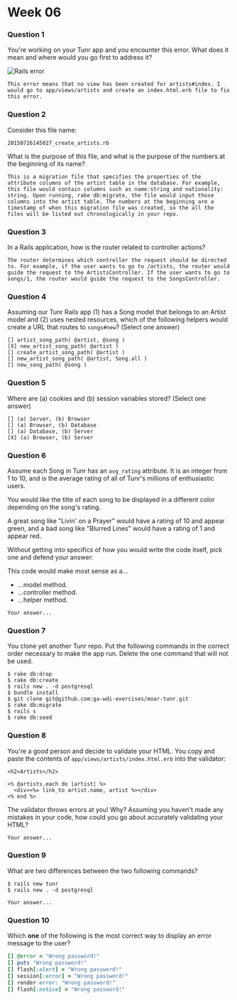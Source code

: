 # Week 06

### Question 1

You're working on your Tunr app and you encounter this error. What does it mean and where would you go first to address it?  

![Rails error](http://i.imgur.com/9NR7XNT.png)  

```text
This error means that no view has been created for artists#index. I would go to app/views/artists and create an index.html.erb file to fix this error.
```

### Question 2

Consider this file name:

```
20150726145027_create_artists.rb
```

What is the purpose of this file, and what is the purpose of the numbers at the beginning of its name?

```text
This is a migration file that specifies the properties of the attribute columns of the artist table in the database. For example, this file would contain columns such as name:string and nationality: string. Upon running, rake db:migrate, the file would input those columns into the artist table. The numbers at the beginning are a timestamp of when this migration file was created, so the all the files will be listed out chronologically in your repo.
```

### Question 3

In a Rails application, how is the router related to controller actions?  

```text
The router determines which controller the request should be directed to. For example, if the user wants to go to /artists, the router would guide the request to the ArtistsController. If the user wants to go to songs/1, the router would guide the request to the SongsController.
```

### Question 4

Assuming our Tunr Rails app (1) has a Song model that belongs to an Artist model and (2) uses nested resources, which of the following helpers would create a URL that routes to `songs#new`? (Select one answer)  

```
[] artist_song_path( @artist, @song )
[X] new_artist_song_path( @artist )
[] create_artist_song_path( @artist )
[] new_artist_song_path( @artist, Song.all )
[] new_song_path( @song )
```

### Question 5

Where are (a) cookies and (b) session variables stored? (Select one answer)  

```
[] (a) Server, (b) Browser  
[] (a) Browser, (b) Database  
[] (a) Database, (b) Server  
[X] (a) Browser, (b) Server  
```

### Question 6

Assume each Song in Tunr has an `avg_rating` attribute. It is an integer from 1 to 10, and is the average rating of all of Tunr's millions of enthusiastic users.

You would like the title of each song to be displayed in a different color depending on the song's rating.

A great song like "Livin' on a Prayer" would have a rating of 10 and appear green, and a bad song like "Blurred Lines" would have a rating of 1 and appear red.

Without getting into specifics of how you would write the code itself, pick one and defend your answer:

This code would make most sense as a...
- ...model method.
- ...controller method.
- ...helper method.

```text
Your answer...
```

### Question 7

You clone yet another Tunr repo. Put the following commands in the correct order necessary to make the app run. Delete the one command that will not be used.

```
$ rake db:drop
$ rake db:create
$ rails new . -d postgresql
$ bundle install
$ git clone git@github.com:ga-wdi-exercises/moar-tunr.git
$ rake db:migrate
$ rails s
$ rake db:seed
```

### Question 8

You're a good person and decide to validate your HTML. You copy and paste the contents of `app/views/artists/index.html.erb` into the validator:

```erb
<h2>Artists</h2>

<% @artists.each do |artist| %>
  <div><%= link_to artist.name, artist %></div>
<% end %>
```

The validator throws errors at you! Why? Assuming you haven't made any mistakes in your code, how could you go about accurately validating your HTML?

```
Your answer...
```

### Question 9

What are two differences between the two following commands?

```
$ rails new tunr
$ rails new . -d postgresql
```

```
Your answer...
```

### Question 10

Which **one** of the following is the most correct way to display an error message to the user?

```rb
[] @error = "Wrong password!"
[] puts "Wrong password!"
[] flash[:alert] = "Wrong password!"
[] session[:error] = "Wrong password!"
[] render error: "Wrong password!"
[] flash[:notice] = "Wrong password!"
```
